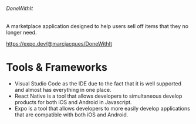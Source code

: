 ###### DoneWithIt

A marketplace application designed to help users sell off items that they no longer need.

https://expo.dev/@marcjacques/DoneWithIt

# Tools & Frameworks

- Visual Studio Code as the IDE due to the fact that it is well supported and almost has everything in one place.
- React Native is a tool that allows developers to simultaneous develop products for both iOS and Android in Javascript.
- Expo is a tool that allows developers to more easily develop applications that are compatible with both iOS and Android.
